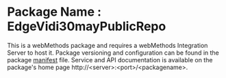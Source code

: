 # Package Name : EdgeVidi30mayPublicRepo
This is a webMethods package and requires a webMethods Integration Server to host it. Package versioning and configuration can be found in the package [manifest](./EdgeVidi30mayPublicRepo/manifest.v3) file. Service and API documentation is available on the package's home page http://&lt;server&gt;:&lt;port&gt;/&lt;packagename>.